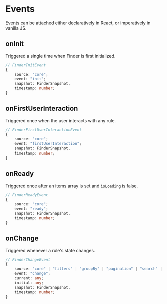 # Events

Events can be attached either declaratively in React, or imperatively in vanilla JS.

## onInit

Triggered a single time when Finder is first initialized.

```ts
// FinderInitEvent
{
    source: "core";
    event: "init";
    snapshot: FinderSnapshot,
    timestamp: number;
}
```

## onFirstUserInteraction

Triggered once when the user interacts with any rule.

```ts
// FinderFirstUserInteractionEvent
{
    source: "core";
    event: "firstUserInteraction";
    snapshot: FinderSnapshot,
    timestamp: number;
}
```

## onReady

Triggered once after an items array is set and `isLoading` is false.

```ts
// FinderReadyEvent
{
    source: "core";
    event: "ready";
    snapshot: FinderSnapshot,
    timestamp: number;
}
```

## onChange

Triggered whenever a rule's state changes.

```ts
// FinderChangeEvent
{
    source: "core" | "filters" | "groupBy" | "pagination" | "search" | "sortBy" | "layout";
    event: "change";
    current: any;
    initial: any;
    snapshot: FinderSnapshot,
    timestamp: number;
}
```
